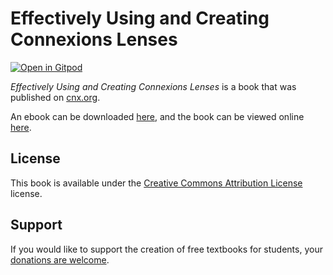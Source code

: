 # Effectively Using and Creating Connexions Lenses

[![Open in Gitpod](https://gitpod.io/button/open-in-gitpod.svg)](https://gitpod.io/from-referrer/)

_Effectively Using and Creating Connexions Lenses_ is a book that was published on [cnx.org](https://cnx.org/).

An ebook can be downloaded [here](https://github.com/cnx-user-books/cnxbook-effectively-using-and-creating-connexions-lenses/releases/latest), and the book can be viewed online [here](https://github.com/cnx-user-books/cnxbook-effectively-using-and-creating-connexions-lenses/releases/latest).

## License
This book is available under the [Creative Commons Attribution License](./LICENSE) license.

## Support
If you would like to support the creation of free textbooks for students, your [donations are welcome](https://riceconnect.rice.edu/donation/support-openstax-banner).
